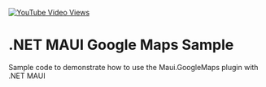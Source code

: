 [![YouTube Video Views](https://img.shields.io/youtube/views/775rzp2U82M?style=social)](https://www.youtube.com/watch?v=775rzp2U82M&list=PLfbOp004UaYVgzmTBNVI0ql2qF0LhSEU1&index=12)

# .NET MAUI Google Maps Sample
Sample code to demonstrate how to use the Maui.GoogleMaps plugin with .NET MAUI

